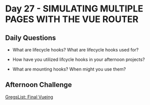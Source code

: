 # Day 27 - SIMULATING MULTIPLE PAGES WITH THE VUE ROUTER

## Daily Questions

- What are lifecycle hooks? What are lifecycle hooks used for?

- How have you utilized lifcycle hooks in your afternoon projects?

- What are mounting hooks? When might you use them?

## Afternoon Challenge
[GregsList: Final Vueing](https://github.com/Jo-nathanWright/gregslist-vue)